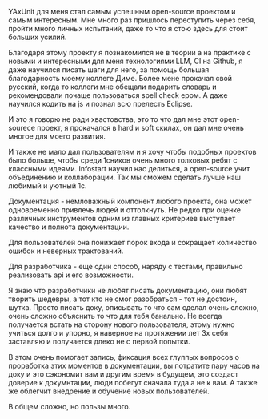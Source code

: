 
YAxUnit для меня стал самым успешным open-source проектом и самым интересным. Мне много раз пришлось переступить через себя, пройти много личных испытаний, даже то что я стою здесь для стоит больших усилий.

Благодаря этому проекту я познакомился не в теории а на практике с новыми и интересными для меня технологиями LLM, CI на Github, я даже научился писать шаги для него, за помощь большая благодарность моему коллеге Диме. Более мене прокачал свой русский, когда то коллеги мне обещали подарить словарь и рекомендовали почаще пользоваться spell cheсk ером. А даже научился кодить на js и познал всю прелесть Eclipse.

И это я говорю не ради хвастовства, это то что дал мне этот open-sourece проект, я прокачался в hard и soft скилах, он дал мне очень многое для моего развития.

И также не мало дал пользователям и я хочу чтобы подобных проектов было больше, чтобы среди 1сников очень много толковых ребят с классными идеями. Infostart научил нас делиться, а open-source учит объединению и коллаборации. Так мы сможем сделать лучше наш любимый и уютный 1с.



Документация - немловажный компонент любого проекта, она может одновременно привлечь людей и оттолкнуть. Не редко при оценке различных инструментов одним из главных критериев выступает качество и полнота документации.


Для пользователей она понижает порок входа и сокращает количество ошибок и неверных трактований.

Для разработчика - еще один способ, наряду с тестами, правильно реализовать api и его возможности.

Я знаю что разработчики не любят писать документацию, они любят творить шедевры, а тот кто не смог разобраться - тот не достоин, шутка. Просто писать доку, описывать то что сам сделал очень сложно, очень сложно объяснить то что для тебя банально. Не всегда получается встать на сторону нового пользователя, этому нужно учиться долго и упорно, я наверное на протяжении лет 3х себя заставляю и получается длеко не с первой попытки.

В этом очень помогает запись, фиксация всех глуппых вопросов о проработка этих моментов в документации, вы потратите пару часов на доку и это сэкономит вам и другим  время в будущем, это создаст доверие к докумнтации, люди побегут сначала туда а не к вам. А также же облегчит внедрение и обучение новых пользователей.

В общем сложно, но пользы много.